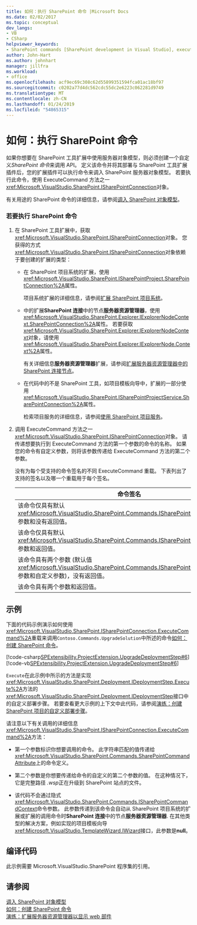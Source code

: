 ```yaml
---
title: 如何：执行 SharePoint 命令 |Microsoft Docs
ms.date: 02/02/2017
ms.topic: conceptual
dev_langs:
- VB
- CSharp
helpviewer_keywords:
- SharePoint commands [SharePoint development in Visual Studio], executing
author: John-Hart
ms.author: johnhart
manager: jillfra
ms.workload:
- office
ms.openlocfilehash: acf9ec69c308c62d55899351594fca01ac18bf97
ms.sourcegitcommit: c0202a77d4dc562cdc55dc2e6223c062281d9749
ms.translationtype: MT
ms.contentlocale: zh-CN
ms.lasthandoff: 01/24/2019
ms.locfileid: "54865315"
---
```

# <a name="how-to-execute-a-sharepoint-command"></a>如何：执行 SharePoint 命令
  如果你想要在 SharePoint 工具扩展中使用服务器对象模型，则必须创建一个自定义*SharePoint 命令*来调用 API。 定义该命令并将其部署与 SharePoint 工具扩展插件后，您的扩展插件可以执行命令来调入 SharePoint 服务器对象模型。 若要执行此命令，使用 ExecuteCommand 方法之一<xref:Microsoft.VisualStudio.SharePoint.ISharePointConnection>对象。  
  
 有关用途的 SharePoint 命令的详细信息，请参阅[调入 SharePoint 对象模型](../sharepoint/calling-into-the-sharepoint-object-models.md)。  
  
### <a name="to-execute-a-sharepoint-command"></a>若要执行 SharePoint 命令  
  
1.  在 SharePoint 工具扩展中，获取<xref:Microsoft.VisualStudio.SharePoint.ISharePointConnection>对象。 您获得的方式<xref:Microsoft.VisualStudio.SharePoint.ISharePointConnection>对象依赖于要创建的扩展的类型：  
  
    -   在 SharePoint 项目系统的扩展，使用<xref:Microsoft.VisualStudio.SharePoint.ISharePointProject.SharePointConnection%2A>属性。  
  
         项目系统扩展的详细信息，请参阅[扩展 SharePoint 项目系统](../sharepoint/extending-the-sharepoint-project-system.md)。  
  
    -   中的扩展**SharePoint 连接**中的节点**服务器资源管理器**，使用<xref:Microsoft.VisualStudio.SharePoint.Explorer.IExplorerNodeContext.SharePointConnection%2A>属性。 若要获取<xref:Microsoft.VisualStudio.SharePoint.Explorer.IExplorerNodeContext>对象，请使用<xref:Microsoft.VisualStudio.SharePoint.Explorer.IExplorerNode.Context%2A>属性。  
  
         有关详细信息**服务器资源管理器**扩展，请参阅[扩展服务器资源管理器中的 SharePoint 连接节点](../sharepoint/extending-the-sharepoint-connections-node-in-server-explorer.md)。  
  
    -   在代码中的不是 SharePoint 工具，如项目模板向导中，扩展的一部分使用<xref:Microsoft.VisualStudio.SharePoint.ISharePointProjectService.SharePointConnection%2A>属性。  
  
         检索项目服务的详细信息，请参阅[使用 SharePoint 项目服务](../sharepoint/using-the-sharepoint-project-service.md)。  
  
2.  调用 ExecuteCommand 方法之一<xref:Microsoft.VisualStudio.SharePoint.ISharePointConnection>对象。 请传递想要执行到 ExecuteCommand 方法的第一个参数的命令的名称。 如果您的命令有自定义参数，则将该参数传递给 ExecuteCommand 方法的第二个参数。  
  
     没有为每个受支持的命令签名的不同 ExecuteCommand 重载。 下表列出了支持的签名以及哪一个重载用于每个签名。  
  
    |命令签名|若要使用的 ExecuteCommand 重载|  
    |-----------------------|------------------------------------|  
    |该命令仅具有默认<xref:Microsoft.VisualStudio.SharePoint.Commands.ISharePointCommandContext>参数和没有返回值。|<xref:Microsoft.VisualStudio.SharePoint.ISharePointConnection.ExecuteCommand%2A>|  
    |该命令仅具有默认<xref:Microsoft.VisualStudio.SharePoint.Commands.ISharePointCommandContext>参数和返回值。|<xref:Microsoft.VisualStudio.SharePoint.ISharePointConnection.ExecuteCommand%2A>|  
    |该命令具有两个参数 (默认值<xref:Microsoft.VisualStudio.SharePoint.Commands.ISharePointCommandContext>参数和自定义参数)，没有返回值。|<xref:Microsoft.VisualStudio.SharePoint.ISharePointConnection.ExecuteCommand%2A>|  
    |该命令具有两个参数和返回值。|<xref:Microsoft.VisualStudio.SharePoint.ISharePointConnection.ExecuteCommand%2A>|  
  
## <a name="example"></a>示例  
 下面的代码示例演示如何使用<xref:Microsoft.VisualStudio.SharePoint.ISharePointConnection.ExecuteCommand%2A>重载来调用`Contoso.Commands.UpgradeSolution`中所述的命令[如何：创建 SharePoint 命令](../sharepoint/how-to-create-a-sharepoint-command.md)。  
  
 [!code-csharp[SPExtensibility.ProjectExtension.UpgradeDeploymentStep#6](../sharepoint/codesnippet/CSharp/UpgradeDeploymentStep/deploymentstepextension/upgradestep.cs#6)]
 [!code-vb[SPExtensibility.ProjectExtension.UpgradeDeploymentStep#6](../sharepoint/codesnippet/VisualBasic/upgradedeploymentstep/deploymentstepextension/upgradestep.vb#6)]  
  
 `Execute`在此示例中所示的方法是实现<xref:Microsoft.VisualStudio.SharePoint.Deployment.IDeploymentStep.Execute%2A>方法的<xref:Microsoft.VisualStudio.SharePoint.Deployment.IDeploymentStep>接口中的自定义部署步骤。 若要查看更大示例的上下文中此代码，请参阅[演练：创建 SharePoint 项目的自定义部署步骤](../sharepoint/walkthrough-creating-a-custom-deployment-step-for-sharepoint-projects.md)。  
  
 请注意以下有关调用的详细信息<xref:Microsoft.VisualStudio.SharePoint.ISharePointConnection.ExecuteCommand%2A>方法：  
  
-   第一个参数标识你想要调用的命令。 此字符串匹配的值传递给<xref:Microsoft.VisualStudio.SharePoint.Commands.SharePointCommandAttribute>上的命令定义。  
  
-   第二个参数是你想要传递给命令的自定义的第二个参数的值。 在这种情况下，它是完整路径 *.wsp*正在升级到 SharePoint 站点的文件。  
  
-   该代码不会通过隐式<xref:Microsoft.VisualStudio.SharePoint.Commands.ISharePointCommandContext>命令参数。 此参数传递到该命令会自动从 SharePoint 项目系统的扩展或扩展的调用命令时**SharePoint 连接**中的节点**服务器资源管理器**. 在其他类型的解决方案，例如实现的项目模板向导<xref:Microsoft.VisualStudio.TemplateWizard.IWizard>接口，此参数是**null**。  
  
## <a name="compile-the-code"></a>编译代码  
 此示例需要 Microsoft.VisualStudio.SharePoint 程序集的引用。  
  
## <a name="see-also"></a>请参阅
 [调入 SharePoint 对象模型](../sharepoint/calling-into-the-sharepoint-object-models.md)   
 [如何：创建 SharePoint 命令](../sharepoint/how-to-create-a-sharepoint-command.md)   
 [演练：扩展服务器资源管理器以显示 web 部件](../sharepoint/walkthrough-extending-server-explorer-to-display-web-parts.md)  
